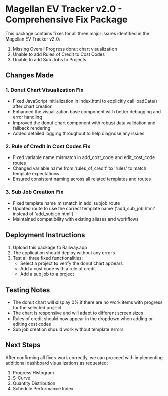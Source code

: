 # Magellan EV Tracker v2.0 - Comprehensive Fix Package

This package contains fixes for all three major issues identified in the Magellan EV Tracker v2.0:

1. Missing Overall Progress donut chart visualization
2. Unable to add Rules of Credit to Cost Codes
3. Unable to add Sub Jobs to Projects

## Changes Made

### 1. Donut Chart Visualization Fix
- Fixed JavaScript initialization in index.html to explicitly call loadData() after chart creation
- Enhanced the visualization base component with better debugging and error handling
- Improved the donut chart component with robust data validation and fallback rendering
- Added detailed logging throughout to help diagnose any issues

### 2. Rule of Credit in Cost Codes Fix
- Fixed variable name mismatch in add_cost_code and edit_cost_code routes
- Changed variable name from 'rules_of_credit' to 'rules' to match template expectations
- Ensured consistent naming across all related templates and routes

### 3. Sub Job Creation Fix
- Fixed template name mismatch in add_subjob route
- Updated route to use the correct template name ('add_sub_job.html' instead of 'add_subjob.html')
- Maintained compatibility with existing aliases and workflows

## Deployment Instructions

1. Upload this package to Railway.app
2. The application should deploy without any errors
3. Test all three fixed functionalities:
   - Select a project to verify the donut chart appears
   - Add a cost code with a rule of credit
   - Add a sub job to a project

## Testing Notes

- The donut chart will display 0% if there are no work items with progress for the selected project
- The chart is responsive and will adapt to different screen sizes
- Rules of credit should now appear in the dropdown when adding or editing cost codes
- Sub job creation should work without template errors

## Next Steps

After confirming all fixes work correctly, we can proceed with implementing additional dashboard visualizations as requested:
1. Progress Histogram
2. S-Curve
3. Quantity Distribution
4. Schedule Performance Index
